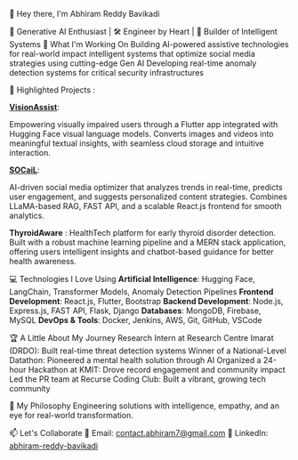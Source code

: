 👋 Hey there, I'm Abhiram Reddy Bavikadi

🧠 Generative AI Enthusiast | 🛠️ Engineer by Heart | 🚀 Builder of Intelligent Systems
🔭 What I'm Working On
    Building AI-powered assistive technologies for real-world impact
    intelligent systems that optimize social media strategies using cutting-edge Gen AI
    Developing real-time anomaly detection systems for critical security infrastructures

🚀 Highlighted Projects :

[**VisionAssist**](https://github.com/iAm-Abhiram7/VisualAidForVisuallyImpaired-G36-PS24): 

Empowering visually impaired users through a Flutter app integrated with Hugging Face visual language models. Converts images and videos into meaningful textual insights, with seamless cloud storage and intuitive interaction.

[**SOCaiL**](https://github.com/iAm-Abhiram7/SOCaiL):

AI-driven social media optimizer that analyzes trends in real-time, predicts user engagement, and suggests personalized content strategies. Combines LLaMA-based RAG, FAST API, and a scalable React.js frontend for smooth analytics.

**ThyroidAware** :
HealthTech platform for early thyroid disorder detection. Built with a robust machine learning pipeline and a MERN stack application, offering users intelligent insights and chatbot-based guidance for better health awareness.

💻 Technologies I Love Using
    **Artificial Intelligence**: Hugging Face, LangChain, Transformer Models, Anomaly Detection Pipelines
    **Frontend Development**: React.js, Flutter, Bootstrap
    **Backend Development**: Node.js, Express.js, FAST API, Flask, Django
    **Databases**: MongoDB, Firebase, MySQL
    **DevOps & Tools**: Docker, Jenkins, AWS, Git, GitHub, VSCode

🏆 A Little About My Journey
    Research Intern at Research Centre Imarat (DRDO): Built real-time threat detection systems
    Winner of a National-Level Datathon: Pioneered a mental health solution through AI
    Organized a 24-hour Hackathon at KMIT: Drove record engagement and community impact
    Led the PR team at Recurse Coding Club: Built a vibrant, growing tech community

🎯 My Philosophy
    Engineering solutions with intelligence, empathy, and an eye for real-world transformation.

📫 Let's Collaborate
    📧 Email: contact.abhiram7@gmail.com
    💼 LinkedIn: [abhiram-reddy-bavikadi](https://www.linkedin.com/in/abhiram-reddy-bavikadi-83a313305/)
